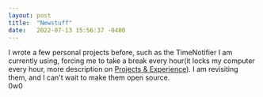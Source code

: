 ```yaml
---
layout: post
title:  "Newstuff"
date:   2022-07-13 15:56:37 -0400
---
```


I wrote a few personal projects before, such as the TimeNotifier I am currently using, forcing me to take a break every hour(it locks my computer every hour, more description on [Projects & Experience]). I am revisiting them, and I can't wait to make them open source.  
0w0  

[Projects & Experience]: https://la1xuan.github.io/projects_and_experience/